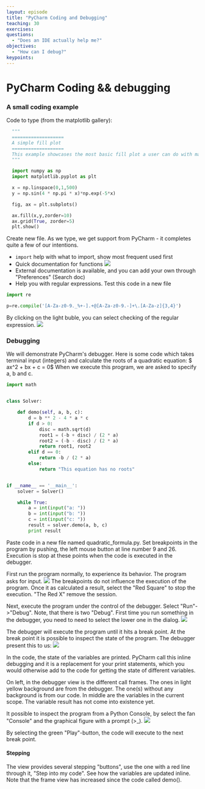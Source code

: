 ```yaml
---
layout: episode
title: "PyCharm Coding and Debugging"
teaching: 30
exercises: 
questions:
  - "Does an IDE actually help me?"
objectives:
  - "How can I debug?"
keypoints:
---
```


# PyCharm Coding && debugging

### A small coding example

Code to type (from the matplotlib gallery):
```python
  """
  ===================
  A simple fill plot
  ===================
  This example showcases the most basic fill plot a user can do with matplotlib
  """

  import numpy as np
  import matplotlib.pyplot as plt

  x = np.linspace(0,1,500)
  y = np.sin(4 * np.pi * x)*np.exp(-5*x)

  fig, ax = plt.subplots()

  ax.fill(x,y,zorder=10)
  ax.grid(True, zorder=5)
  plt.show()

```
Create new file. As we type, we get support from PyCharm - it completes quite a few of our intentions.
 - ```import``` help with what to import, show most frequent used first
 - Quick documentation for functions
 ![](../img/PyC_quickdoc.png)
 - External documentation is available, and you can add your own through "Preferences" (Search doc)
 - Help you with regular expressions. Test this code in a new file
 
 ``` python
import re

p=re.compile('[A-Za-z0-9._%+-].+@[A-Za-z0-9.-]+\.[A-Za-z]{3,4}')
```
By clicking on the light buble, you can select checking of the regular expression.
![](../img/PyC_regexp.png)


### Debugging
We will demonstrate PyCharm's debugger. Here is some code which takes terminal input (integers)
and calculate the roots of a quadratic equation:
$ ax^2 + bx + c = 0$
When we execute this program, we are asked to specify a, b and c.

```python
import math


class Solver:

    def demo(self, a, b, c):
        d = b ** 2 - 4 * a * c
        if d > 0:
            disc = math.sqrt(d)
            root1 = (-b + disc) / (2 * a)
            root2 = (-b - disc) / (2 * a)
            return root1, root2
        elif d == 0:
            return -b / (2 * a)
        else:
            return "This equation has no roots"


if __name__ == '__main__':
    solver = Solver()

    while True:
        a = int(input("a: "))
        b = int(input("b: "))
        c = int(input("c: "))
        result = solver.demo(a, b, c)
        print result
```

Paste code in a new file named quadratic_formula.py. Set breakpoints in the program by pushing,
the left mouse button at line number 9 and 26. Execution is stop at these points when the code
is executed in the debugger.

First run the program normally, to experience its behavior. The program asks for input.
![](../img/PyC_dbx_qfinput.png)
The breakpoints do not influence the execution of the program. Once it as calculated a result,
select the "Red Square" to stop the execution. "The Red X" remove the session.

Next, execute the program under the control of the debugger. Select "Run"->"Debug". Note, that
there is two "Debug". First time you run something in the debugger, you need to need to select
the lower one in the dialog.
![](../img/PyC_dbx_dbxselect.png)

The debugger will execute the program until it hits a break point. At the break point it is
possible to inspect the state of the program. The debugger present this to us:
![](../img/PyC_dbx_inline.png)

In the code, the state of the variables are printed. PyCharm call this inline debugging and it
is a replacement for your print statements, which you would otherwise add to the code for
getting the state of different variables.

On left, in the debugger view is the different call frames. The ones in light yellow background are from the debugger.
The one(s) without any background is from our code. In middle are the variables in the current
scope. The variable result has not come into existence yet.

It possible to inspect the program from a Python Console, by select the fan "Console" and the
graphical figure with a prompt (>_).
![](../img/PyC_dbx_pyprompt.png)

By selecting the green "Play"-button, the code will execute to the next break point. 

#### Stepping
The view provides several stepping "buttons", use the
one with a red line through it, "Step into my code".  See how the variables are updated inline.
Note that the frame view has increased since the code called demo().



